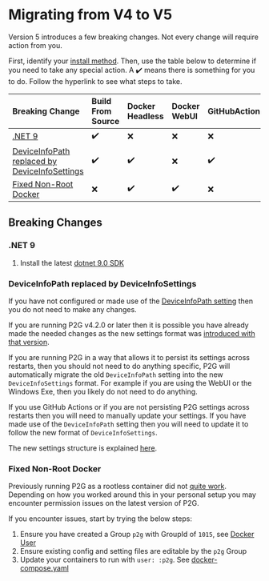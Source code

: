 
# Migrating from V4 to V5

Version 5 introduces a few breaking changes.  Not every change will require action from you.

First, identify your [install method](../install/index.md#-start-here-to-explore-install-options).  Then, use the table below to determine if you need to take any special action.  A ✔️ means there is something for you to do.  Follow the hyperlink to see what steps to take.


| Breaking Change | Build From Source | Docker Headless | Docker WebUI | GitHubAction | Windows Exe |
|:----------------|:------------------|:----------------|:-------------|:-------------|:------------|
| [.NET 9](#net-9) | ✔️ | ❌ | ❌ | ❌ | ❌ |
| [DeviceInfoPath replaced by DeviceInfoSettings](#deviceinfopath-replaced-by-deviceinfosettings) | ✔️ | ✔️ | ❌ | ✔️ | ❌ |
| [Fixed Non-Root Docker](#fixed-non-root-docker) | ❌ | ✔️ | ✔️ | ❌ | ❌ |

## Breaking Changes

### .NET 9

1. Install the latest [dotnet 9.0 SDK](https://dotnet.microsoft.com/download/dotnet/9.0)

### DeviceInfoPath replaced by DeviceInfoSettings

If you have not configured or made use of the [DeviceInfoPath setting](https://philosowaffle.github.io/peloton-to-garmin/v4.1.0/configuration/json/#custom-device-info) then you do not need to make any changes.

If you are running P2G v4.2.0 or later then it is possible you have already made the needed changes as the new settings format was [introduced with that version](https://github.com/philosowaffle/peloton-to-garmin/issues/606#issuecomment-1925869262).

If you are running P2G in a way that allows it to persist its settings across restarts, then you should not need to do anything specific, P2G will automatically migrate the old `DeviceInfoPath` setting into the new `DeviceInfoSettings` format.  For example if you are using the WebUI or the Windows Exe, then you likely do not need to do anything.

If you use GitHub Actions or if you are not persisting P2G settings across restarts then you will need to manually update your settings.  If you have made use of the `DeviceInfoPath` setting then you will need to update it to follow the new format of `DeviceInfoSettings`.

The new settings structure is explained [here](../configuration/format.md#customizing-the-garmin-device-associated-with-the-workout).

### Fixed Non-Root Docker

Previously running P2G as a rootless container did not [quite work](https://github.com/philosowaffle/peloton-to-garmin/issues/473).  Depending on how you worked around this in your personal setup you may encounter permission issues on the latest version of P2G.

If you encounter issues, start by trying the below steps:

1. Ensure you have created a Group `p2g` with GroupId of `1015`, see [Docker User](../install/docker.md#docker-user)
1. Ensure existing config and setting files are editable by the `p2g` Group
1. Update your containers to run with `user: :p2g`. See [docker-compose.yaml](https://github.com/philosowaffle/peloton-to-garmin/blob/master/docker/webui/docker-compose-ui.yaml)
